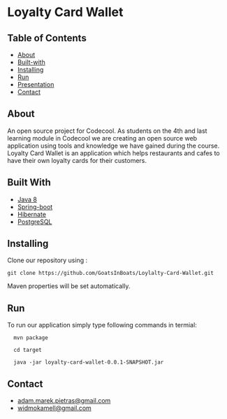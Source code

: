 # Loyalty Card Wallet

## Table of Contents

- [About](#about)
- [Built-with](#built-with)
- [Installing](#installing)
- [Run](#run)
- [Presentation](#presentation)
- [Contact](#contact)

## About <a name = "about"></a>

  An open source project for Codecool.
  As students on the 4th and last learning module in Codecool we are creating an open source web application using tools and knowledge we have gained during the course. Loyalty Card Wallet is an application which helps restaurants and cafes to have their own loyalty cards for their customers.

## Built With <a name = "built-with"></a>

* [Java 8](https://www.java.com/pl/download/faq/java8.xml)
* [Spring-boot](https://spring.io/projects/spring-boot)
* [Hibernate](https://hibernate.org/)
* [PostgreSQL](https://www.postgresql.org/)

## Installing <a name = "installing"></a>

Clone our repository using :

```
git clone https://github.com/GoatsInBoats/Loylalty-Card-Wallet.git
```

Maven properties will be set automatically.
 

## Run <a name = "run"></a>

To run our application simply type following commands in termial:
```
  mvn package
```

```
  cd target 
```

```
  java -jar loyalty-card-wallet-0.0.1-SNAPSHOT.jar
```


## Contact <a name = "contact"></a>
 * adam.marek.pietras@gmail.com
 * widmokamell@gmail.com
